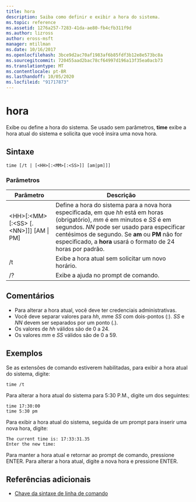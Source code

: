 ```yaml
---
title: hora
description: Saiba como definir e exibir a hora do sistema.
ms.topic: reference
ms.assetid: 1276a257-7283-41da-ae80-fb4cfb311f9d
ms.author: lizross
author: eross-msft
manager: mtillman
ms.date: 10/16/2017
ms.openlocfilehash: 3bce9d2ac70af1983af6b85fdf3b12e8e573bc8a
ms.sourcegitcommit: 720455aad2bac78cf64997d196a13f35ea0acb73
ms.translationtype: MT
ms.contentlocale: pt-BR
ms.lasthandoff: 10/05/2020
ms.locfileid: "91717873"
---
```

# <a name="time"></a>hora



Exibe ou define a hora do sistema. Se usado sem parâmetros, **time** exibe a hora atual do sistema e solicita que você insira uma nova hora.



## <a name="syntax"></a>Sintaxe

```
time [/t | [<HH>[:<MM>[:<SS>]] [am|pm]]]
```

### <a name="parameters"></a>Parâmetros

|Parâmetro|Descrição|
|---------|-----------|
|\<HH>[:\<MM> [:\<SS> [.\<NN>]]] [AM \| PM]|Define a hora do sistema para a nova hora especificada, em que *hh* está em horas (obrigatório), *mm* é em minutos e *SS* é em segundos. *NN* pode ser usado para especificar centésimos de segundo. Se **am** ou **PM** não for especificado, a **hora** usará o formato de 24 horas por padrão.|
|/t|Exibe a hora atual sem solicitar um novo horário.|
|/?|Exibe a ajuda no prompt de comando.|

## <a name="remarks"></a>Comentários

-   Para alterar a hora atual, você deve ter credenciais administrativas.
-   Você deve separar valores para *hh*, *mm*e *SS* com dois-pontos (:). *SS* e *NN* devem ser separados por um ponto (.).
-   Os valores de *hh* válidos são de 0 a 24.
-   Os valores *mm* e *SS* válidos são de 0 a 59.

## <a name="examples"></a>Exemplos

Se as extensões de comando estiverem habilitadas, para exibir a hora atual do sistema, digite:
```
time /t
```
Para alterar a hora atual do sistema para 5:30 P.M., digite um dos seguintes:
```
time 17:30:00
time 5:30 pm
```
Para exibir a hora atual do sistema, seguida de um prompt para inserir uma nova hora, digite:
```
The current time is: 17:33:31.35
Enter the new time:
```
Para manter a hora atual e retornar ao prompt de comando, pressione ENTER. Para alterar a hora atual, digite a nova hora e pressione ENTER.

## <a name="additional-references"></a>Referências adicionais

- [Chave da sintaxe de linha de comando](command-line-syntax-key.md)